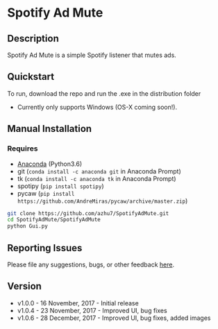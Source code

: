# Spotify Ad Mute
## Description
Spotify Ad Mute is a simple Spotify listener that mutes ads.

## Quickstart
To run, download the repo and run the .exe in the distribution folder  
- Currently only supports Windows (OS-X coming soon!).

## Manual Installation
### Requires
- [Anaconda](https://www.anaconda.com/download/) (Python3.6)  
- git (```conda install -c anaconda git``` in Anaconda Prompt)  
- tk (```conda install -c anaconda tk``` in Anaconda Prompt)
- spotipy (```pip install spotipy```)
- pycaw (```pip install https://github.com/AndreMiras/pycaw/archive/master.zip```)

```bash
git clone https://github.com/azhu7/SpotifyAdMute.git
cd SpotifyAdMute/SpotifyAdMute
python Gui.py
```

## Reporting Issues
Please file any suggestions, bugs, or other feedback [here](https://github.com/azhu7/SpotifyAdMute/issues).

## Version
- v1.0.0 - 16 November, 2017 - Initial release
- v1.0.4 - 23 November, 2017 - Improved UI, bug fixes
- v1.0.6 - 28 December, 2017 - Improved UI, bug fixes, added images